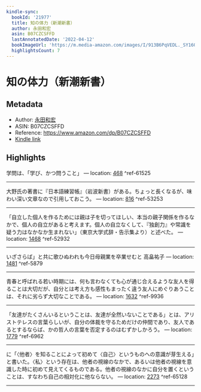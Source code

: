 ```yaml
---
kindle-sync:
  bookId: '21977'
  title: 知の体力（新潮新書）
  author: 永田和宏
  asin: B07CZCSFFD
  lastAnnotatedDate: '2022-04-12'
  bookImageUrl: 'https://m.media-amazon.com/images/I/913B6PqVEDL._SY160.jpg'
  highlightsCount: 7
---
```

# 知の体力（新潮新書）
## Metadata
* Author: [永田和宏](https://www.amazon.comundefined)
* ASIN: B07CZCSFFD
* Reference: https://www.amazon.com/dp/B07CZCSFFD
* [Kindle link](kindle://book?action=open&asin=B07CZCSFFD)

## Highlights
学問は、「学び、かつ問うこと」 — location: [468](kindle://book?action=open&asin=B07CZCSFFD&location=468) ^ref-61525

---
大野氏の著書に『日本語練習帳』（岩波新書）がある。ちょっと長くなるが、味わい深い文章なので引用しておこう。 — location: [816](kindle://book?action=open&asin=B07CZCSFFD&location=816) ^ref-53253

---
「自立した個人を作るためには親は子を切ってほしい、本当の親子関係を作るなかで、個人の自立があると考えます。個人の自立なくして、『独創力』や常識を疑う力はなかなか生まれない」（東京大学式辞・告示集より）と述べた。 — location: [1468](kindle://book?action=open&asin=B07CZCSFFD&location=1468) ^ref-52932

---
いざさらば」と共に歌ひぬわれも今日母親業を卒業せむと 高畠祐子 — location: [1481](kindle://book?action=open&asin=B07CZCSFFD&location=1481) ^ref-5879

---
青春と呼ばれる若い時期には、何も言わなくても心が通じ合えるような友人を得ることは大切だが、自分とは考え方も感性もまったく違う友人にめぐりあうことは、それに劣らず大切なことである。 — location: [1632](kindle://book?action=open&asin=B07CZCSFFD&location=1632) ^ref-9936

---
「友達がたくさんいるということは、友達が全然いないことである」とは、アリストテレスの言葉らしいが、自分の体裁を守るためだけの仲間であり、友人であるとするならば、かの哲人の言葉を否定するのはむずかしかろう。 — location: [1779](kindle://book?action=open&asin=B07CZCSFFD&location=1779) ^ref-6962

---
に「〈他者〉を知ることによって初めて〈自己〉というものへの意識が芽生える」と書いた。〈私〉という存在は、他者の視線のなかで、あるいは他者の視線を意識した時に初めて見えてくるものである。他者の視線のなかに自分を置くということは、すなわち自己の相対化に他ならない。 — location: [2273](kindle://book?action=open&asin=B07CZCSFFD&location=2273) ^ref-65128

---
